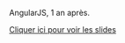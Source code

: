 AngularJS, 1 an après.

[Cliquer ici pour voir les slides](http://tchatel.github.io/slides-angularjs-1-an-apres/index.html)